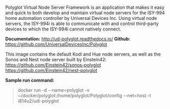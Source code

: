Polyglot Virtual Node Server Framework is an application that makes it easy and quick to both develop and maintain virtual node servers for the ISY-994 home automation controller by Universal Devices Inc. Using virtual node servers, the ISY-994i is able to communicate with and control third-party devices to which the ISY-994i cannot natively connect.

**Documentation:** http://ud-polyglot.readthedocs.io/
**Github:** https://github.com/UniversalDevicesInc/Polyglot

This image contains the default Kodi and Hue node servers, as well as the Sonos and Nest node server built by Einstein42:
https://github.com/Einstein42/sonos-polyglot
https://github.com/Einstein42/nest-polyglot

**Sample run command:**
> docker run -d --name=polyglot -v ~/docker/polyglot:/home/polyglot/Polyglot/config --net=host -t i814u2/udi-polyglot 
